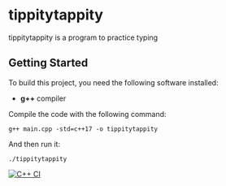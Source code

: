 # tippitytappity

tippitytappity is a program to practice typing

## Getting Started

To build this project, you need the following software installed:
 * **g++** compiler

Compile the code with the following command:

`g++ main.cpp -std=c++17 -o tippitytappity`

And then run it:

`./tippitytappity`

[![C++ CI](https://github.com/carsonCuller/tippitytappity/actions/workflows/actions.yml/badge.svg)](https://github.com/carsonCuller/tippitytappity/actions/workflows/actions.yml)
